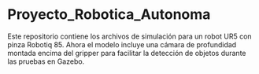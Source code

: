 # Proyecto_Robotica_Autonoma

Este repositorio contiene los archivos de simulación para un robot UR5 con
pinza Robotiq 85. Ahora el modelo incluye una cámara de profundidad montada
encima del gripper para facilitar la detección de objetos durante las pruebas
en Gazebo.
